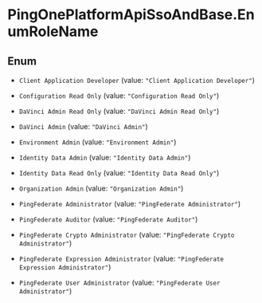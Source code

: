 # PingOnePlatformApiSsoAndBase.EnumRoleName

## Enum


* `Client Application Developer` (value: `"Client Application Developer"`)

* `Configuration Read Only` (value: `"Configuration Read Only"`)

* `DaVinci Admin Read Only` (value: `"DaVinci Admin Read Only"`)

* `DaVinci Admin` (value: `"DaVinci Admin"`)

* `Environment Admin` (value: `"Environment Admin"`)

* `Identity Data Admin` (value: `"Identity Data Admin"`)

* `Identity Data Read Only` (value: `"Identity Data Read Only"`)

* `Organization Admin` (value: `"Organization Admin"`)

* `PingFederate Administrator` (value: `"PingFederate Administrator"`)

* `PingFederate Auditor` (value: `"PingFederate Auditor"`)

* `PingFederate Crypto Administrator` (value: `"PingFederate Crypto Administrator"`)

* `PingFederate Expression Administrator` (value: `"PingFederate Expression Administrator"`)

* `PingFederate User Administrator` (value: `"PingFederate User Administrator"`)


